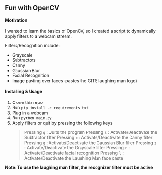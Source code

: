 ## Fun with OpenCV

#### Motivation

I wanted to learn the basics of OpenCV, so I created a script to dynamically apply filters to a webcam stream.

Filters/Recognition include:
* Grayscale
* Subtractors
* Canny
* Gaussian Blur
* Facial Recognition
* Image pasting over faces (pastes the GITS laughing man logo)

#### Installing & Usage

1) Clone this repo
2) Run `pip install -r requirements.txt`
3) Plug in a webcam
4) Run `python main.py`
5) Apply filters or quit by pressing the following keys:
    > Pressing `q` : Quits the program
    > Pressing `s` : Activate/Deactivate the Subtractor filter
    > Pressing `c` : Activate/Deactivate the Canny filter
    > Pressing `g` : Activate/Deactivate the Gaussian Blur filter
    > Pressing `z` : Activate/Deactivate the Grayscale filter
    > Pressing `r` : Activate/Deactivate facial recognition
    > Pressing `l` : Activate/Deactivate the Laughing Man face paste

**Note: To use the laughing man filter, the recognizer filter must be active**